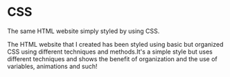 # CSS
The same HTML website simply styled by using CSS.

The HTML website that I created has been styled using basic but organized CSS using different techniques and methods.It's a simple style but uses different techniques and shows the benefit of organization and the use of variables, animations and such!
